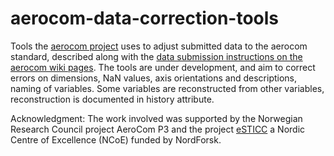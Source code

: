 # aerocom-data-correction-tools
Tools the [aerocom project](http://aerocom.met.no/) uses to adjust submitted data to the aerocom standard, described along with the [data submission instructions on the aerocom wiki pages](https://wiki.met.no/aerocom/data_submission).
The tools are under development, and aim to correct errors on dimensions, NaN values, axis orientations and descriptions, naming of variables.
Some variables are reconstructed from other variables, reconstruction is documented in history attribute.

Acknowledgment: The work involved was supported by the Norwegian Research Council project AeroCom P3 and the project [eSTICC]( https://esticc.net/) a Nordic Centre of Excellence (NCoE) funded by NordForsk. 
